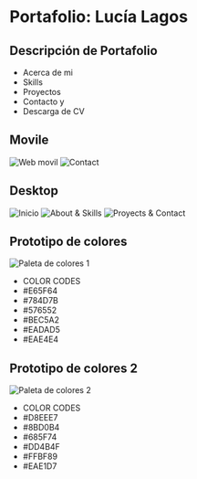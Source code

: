 # Portafolio: Lucía Lagos

## Descripción de Portafolio

+ Acerca de mi
+ Skills
+ Proyectos
+ Contacto y 
+ Descarga de CV

## Movile

![Web movil](assets/img/Mock01.jpg) ![Contact](assets/img/Mock02.jpg)

## Desktop
![Inicio](assets/img/desktop01.jpg) 
![About & Skills](assets/img/desktop02.jpg) ![Proyects & Contact](assets/img/desktop03.jpg)

## Prototipo de colores

![Paleta de colores 1](https://github.com/lucyloules/lucia.lagos/blob/master/assets/img/paleta01.jpg?raw=true)
  - COLOR CODES
  - #E65F64
  - #784D7B
  - #576552
  - #BEC5A2
  - #EADAD5
  - #EAE4E4

## Prototipo de colores 2
![Paleta de colores 2](https://github.com/lucyloules/lucia.lagos/blob/master/assets/img/paleta02.jpg?raw=true)
- COLOR CODES
- #D8EEE7
- #8BD0B4
- #685F74
- #DD4B4F
- #FFBF89
- #EAE1D7
